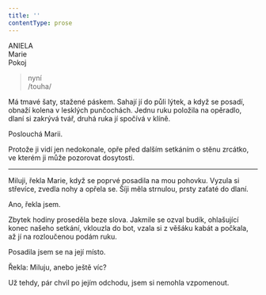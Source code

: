```yaml
---
title: ''
contentType: prose
---
```


ANIELA  
Marie  
Pokoj

> nyní  
> /touha/

Má tmavé šaty, stažené páskem. Sahají jí do půli lýtek, a když se posadí, obnaží kolena v lesklých punčochách. Jednu ruku položila na opěradlo, dlaní si zakrývá tvář, druhá ruka jí spočívá v klíně.

Poslouchá Marii.

Protože ji vidí jen nedokonale, opře před dalším setkáním o stěnu zrcátko, ve kterém ji může pozorovat dosytosti.

* * *

Miluji, řekla Marie, když se poprvé posadila na mou pohovku. Vyzula si střevíce, zvedla nohy a opřela se. Šíji měla strnulou, prsty zaťaté do dlaní.

Ano, řekla jsem.

Zbytek hodiny proseděla beze slova. Jakmile se ozval budík, ohlašující konec našeho setkání, vklouzla do bot, vzala si z věšáku kabát a počkala, až jí na rozloučenou podám ruku.

Posadila jsem se na její místo.

Řekla: Miluju, anebo ještě víc?

Už tehdy, pár chvil po jejím odchodu, jsem si nemohla vzpomenout.
